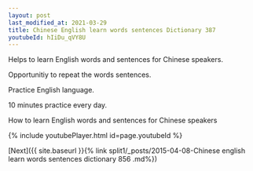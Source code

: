 ```yaml
---
layout: post
last_modified_at: 2021-03-29
title: Chinese English learn words sentences Dictionary 387 
youtubeId: hIiDu_qVY8U
---
```

 
 
Helps to learn English words and sentences for Chinese speakers.

Opportunitiy to repeat the words sentences. 

Practice English language. 
 
10 minutes practice every day. 
 
How to learn English words and sentences for Chinese speakers 
 
{% include youtubePlayer.html id=page.youtubeId %}
 
 
[Next]({{ site.baseurl }}{% link  split1/_posts/2015-04-08-Chinese english learn words sentences dictionary 856 .md%})
 
